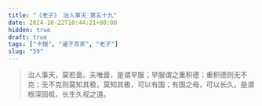 ```yaml
---
title: "《老子》 治人事天 第五十九"
date: 2024-10-22T10:44:21+08:00
hidden: true
draft: true
tags: ["卡揣", "诸子百家", "老子"]
slug: "59"
---
```


> 治人事天，莫若啬。夫唯啬，是谓早服；早服谓之重积德；重积德则无不克；无不克则莫知其极，莫知其极，可以有国；有国之母，可以长久。是谓根深固柢，长生久视之道。